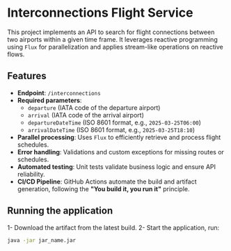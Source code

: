 # Interconnections Flight Service

This project implements an API to search for flight connections between two airports within a given time frame. It leverages reactive programming using `Flux` for parallelization and applies stream-like operations on reactive flows.

## Features

- **Endpoint**: `/interconnections`
- **Required parameters**:
  - `departure` (IATA code of the departure airport)
  - `arrival` (IATA code of the arrival airport)
  - `departureDateTime` (ISO 8601 format, e.g., `2025-03-25T06:00`)
  - `arrivalDateTime` (ISO 8601 format, e.g., `2025-03-25T18:10`)
- **Parallel processing**: Uses `Flux` to efficiently retrieve and process flight schedules.
- **Error handling**: Validations and custom exceptions for missing routes or schedules.
- **Automated testing**: Unit tests validate business logic and ensure API reliability.
- **CI/CD Pipeline**: GitHub Actions automate the build and artifact generation, following the **"You build it, you run it"** principle.

## Running the application

1- Download the artifact from the latest build.
2- Start the application, run:

```sh
java -jar jar_name.jar
